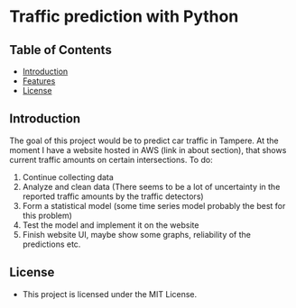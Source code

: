 # Traffic prediction with Python

## Table of Contents
- [Introduction](#introduction)
- [Features](#features)
- [License](#license)

## Introduction
The goal of this project would be to predict car traffic in Tampere. At the moment I have a website hosted in AWS (link in about section), that shows current traffic amounts on certain intersections.
To do:
  1. Continue collecting data
  2. Analyze and clean data (There seems to be a lot of uncertainty in the reported traffic amounts by the traffic detectors)
  3. Form a statistical model (some time series model probably the best for this problem)
  4. Test the model and implement it on the website
  5. Finish website UI, maybe show some graphs, reliability of the predictions etc.

## License
- This project is licensed under the MIT License.
